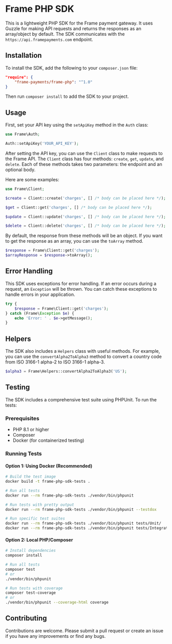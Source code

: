 # Frame PHP SDK

This is a lightweight PHP SDK for the Frame payment gateway. It uses Guzzle for making API requests and returns the responses as an array/object by default. The SDK communicates with the `https://api.framepayments.com` endpoint.

## Installation

To install the SDK, add the following to your `composer.json` file:

```json
"require": {
    "frame-payments/frame-php": "^1.0"
}
```

Then run `composer install` to add the SDK to your project.

## Usage

First, set your API key using the `setApiKey` method in the `Auth` class:

```php
use Frame\Auth;

Auth::setApiKey('YOUR_API_KEY');
```

After setting the API key, you can use the `Client` class to make requests to the Frame API. The `Client` class has four methods: `create`, `get`, `update`, and `delete`. Each of these methods takes two parameters: the endpoint and an optional body.

Here are some examples:

```php
use Frame\Client;

$create = Client::create('charges', [] /* body can be placed here */);

$get = Client::get('charges', [] /* body can be placed here */);

$update = Client::update('charges', [] /* body can be placed here */);

$delete = Client::delete('charges', [] /* body can be placed here */);
```

By default, the response from these methods will be an object. If you want to get the response as an array, you can use the `toArray` method.

```php
$response = Frame\Client::get('charges');
$arrayResponse = $response->toArray();
```

## Error Handling

This SDK uses exceptions for error handling. If an error occurs during a request, an `Exception` will be thrown. You can catch these exceptions to handle errors in your application.

```php
try {
    $response = Frame\Client::get('charges');
} catch (Frame\Exception $e) {
    echo 'Error: ' . $e->getMessage();
}
```

## Helpers

The SDK also includes a `Helpers` class with useful methods. For example, you can use the `convertAlpha2ToAlpha3` method to convert a country code from ISO 3166-1 alpha-2 to ISO 3166-1 alpha-3.

```php
$alpha3 = Frame\Helpers::convertAlpha2ToAlpha3('US');
```

## Testing

The SDK includes a comprehensive test suite using PHPUnit. To run the tests:

### Prerequisites
- PHP 8.1 or higher
- Composer
- Docker (for containerized testing)

### Running Tests

#### Option 1: Using Docker (Recommended)
```bash
# Build the test image
docker build -t frame-php-sdk-tests .

# Run all tests
docker run --rm frame-php-sdk-tests ./vendor/bin/phpunit

# Run tests with pretty output
docker run --rm frame-php-sdk-tests ./vendor/bin/phpunit --testdox

# Run specific test suites
docker run --rm frame-php-sdk-tests ./vendor/bin/phpunit tests/Unit/
docker run --rm frame-php-sdk-tests ./vendor/bin/phpunit tests/Integration/
```

#### Option 2: Local PHP/Composer
```bash
# Install dependencies
composer install

# Run all tests
composer test
# or
./vendor/bin/phpunit

# Run tests with coverage
composer test-coverage
# or
./vendor/bin/phpunit --coverage-html coverage
```

## Contributing

Contributions are welcome. Please submit a pull request or create an issue if you have any improvements or find any bugs.
